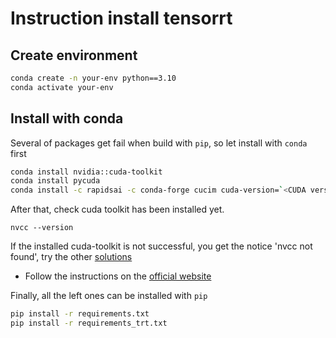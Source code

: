 # Instruction install tensorrt 

## Create environment
```bash
conda create -n your-env python==3.10
conda activate your-env
```

## Install with conda
Several of packages get fail when build with `pip`, so let install with `conda` first
```bash
conda install nvidia::cuda-toolkit
conda install pycuda
conda install -c rapidsai -c conda-forge cucim cuda-version=`<CUDA version>`
```
After that, check cuda toolkit has been installed yet.
```
nvcc --version
```

If the installed cuda-toolkit is not successful, you get the notice 'nvcc not found', try the other [solutions](https://askubuntu.com/questions/885610/nvcc-version-command-says-nvcc-is-not-installed)

- Follow the instructions on the [official website](https://pytorch.org/get-started/locally/)

Finally, all the left ones can be installed with `pip`
```bash
pip install -r requirements.txt
pip install -r requirements_trt.txt
```

